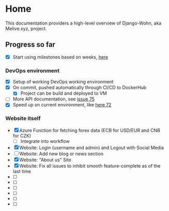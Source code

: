# Home

This documentation providers a high-level overview of Django-Wohn, aka Melive.xyz, project.

## Progress so far

- [x] Start using milestones based on weeks, [here](https://github.com/dmpe/django-wohn/milestone)

### DevOps environment
- [x] Setup of working DevOps working environment
- [x] On commit, pushed automatically through CI/CD to DockerHub
  - [x] Project can be build and deployed to VM
- [ ] More API documentation, see [issue 75](https://github.com/dmpe/django-wohn/issues/75)
- [x] Speed up on current environment, like [here 72](https://github.com/dmpe/django-wohn/issues/72)

### Website itself
- [x] Azure Function for fetching forex data (ECB for USD/EUR and CNB for CZK)
  - [ ] Integrate into workflow
- [x] Website: Login (username and admin) and Logout with Social Media
- [ ] Website: Add new blog or news section
- [x] Website: "About us" Site
- [x] Website: Fix all issues to inhibit smooth feature-complete as of the last time
- [ ]
- [ ]
- [ ]
- [ ]
- [ ]
- [ ]
